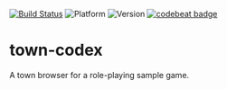 [![Build Status](https://travis-ci.org/pablodeafsapps/town-codex.svg?branch=master)](https://travis-ci.org/pablodeafsapps/town-codex)
![Platform](https://img.shields.io/badge/platform-android-green.svg)
![Version](https://img.shields.io/badge/version-1.0-orange.svg)
[![codebeat badge](https://codebeat.co/badges/d3398d48-afa1-4440-87da-c500f25d94df)](https://codebeat.co/projects/github-com-pablodeafsapps-town-codex-master)
# town-codex
A town browser for a role-playing sample game.
